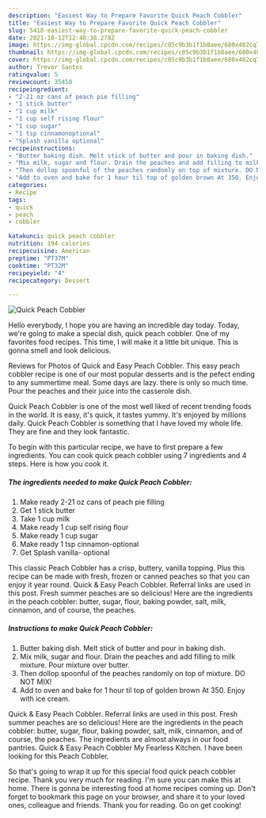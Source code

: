 ```yaml
---
description: "Easiest Way to Prepare Favorite Quick Peach Cobbler"
title: "Easiest Way to Prepare Favorite Quick Peach Cobbler"
slug: 5418-easiest-way-to-prepare-favorite-quick-peach-cobbler
date: 2021-10-12T12:48:38.278Z
image: https://img-global.cpcdn.com/recipes/c05c9b3b1f1b8aee/680x482cq70/quick-peach-cobbler-recipe-main-photo.jpg
thumbnail: https://img-global.cpcdn.com/recipes/c05c9b3b1f1b8aee/680x482cq70/quick-peach-cobbler-recipe-main-photo.jpg
cover: https://img-global.cpcdn.com/recipes/c05c9b3b1f1b8aee/680x482cq70/quick-peach-cobbler-recipe-main-photo.jpg
author: Trevor Santos
ratingvalue: 5
reviewcount: 35458
recipeingredient:
- "2-21 oz cans of peach pie filling"
- "1 stick butter"
- "1 cup milk"
- "1 cup self rising flour"
- "1 cup sugar"
- "1 tsp cinnamonoptional"
- "Splash vanilla optional"
recipeinstructions:
- "Butter baking dish. Melt stick of butter and pour in baking dish."
- "Mix milk, sugar and flour. Drain the peaches and add filling to milk mixture. Pour mixture over butter."
- "Then dollop spoonful of the peaches randomly on top of mixture. DO NOT MIX!"
- "Add to oven and bake for 1 hour til top of golden brown At 350. Enjoy with ice cream."
categories:
- Recipe
tags:
- quick
- peach
- cobbler

katakunci: quick peach cobbler 
nutrition: 194 calories
recipecuisine: American
preptime: "PT37M"
cooktime: "PT32M"
recipeyield: "4"
recipecategory: Dessert

---
```



![Quick Peach Cobbler](https://img-global.cpcdn.com/recipes/c05c9b3b1f1b8aee/680x482cq70/quick-peach-cobbler-recipe-main-photo.jpg)

Hello everybody, I hope you are having an incredible day today. Today, we're going to make a special dish, quick peach cobbler. One of my favorites food recipes. This time, I will make it a little bit unique. This is gonna smell and look delicious.

Reviews for Photos of Quick and Easy Peach Cobbler. This easy peach cobbler recipe is one of our most popular desserts and is the pefect ending to any summertime meal. Some days are lazy. there is only so much time. Pour the peaches and their juice into the casserole dish.

Quick Peach Cobbler is one of the most well liked of recent trending foods in the world. It is easy, it's quick, it tastes yummy. It's enjoyed by millions daily. Quick Peach Cobbler is something that I have loved my whole life. They are fine and they look fantastic.


To begin with this particular recipe, we have to first prepare a few ingredients. You can cook quick peach cobbler using 7 ingredients and 4 steps. Here is how you cook it.

<!--inarticleads1-->

##### The ingredients needed to make Quick Peach Cobbler:

1. Make ready 2-21 oz cans of peach pie filling
1. Get 1 stick butter
1. Take 1 cup milk
1. Make ready 1 cup self rising flour
1. Make ready 1 cup sugar
1. Make ready 1 tsp cinnamon-optional
1. Get Splash vanilla- optional


This classic Peach Cobbler has a crisp, buttery, vanilla topping. Plus this recipe can be made with fresh, frozen or canned peaches so that you can enjoy it year round. Quick &amp; Easy Peach Cobbler. Referral links are used in this post. Fresh summer peaches are so delicious! Here are the ingredients in the peach cobbler: butter, sugar, flour, baking powder, salt, milk, cinnamon, and of course, the peaches. 

<!--inarticleads2-->

##### Instructions to make Quick Peach Cobbler:

1. Butter baking dish. Melt stick of butter and pour in baking dish.
1. Mix milk, sugar and flour. Drain the peaches and add filling to milk mixture. Pour mixture over butter.
1. Then dollop spoonful of the peaches randomly on top of mixture. DO NOT MIX!
1. Add to oven and bake for 1 hour til top of golden brown At 350. Enjoy with ice cream.


Quick &amp; Easy Peach Cobbler. Referral links are used in this post. Fresh summer peaches are so delicious! Here are the ingredients in the peach cobbler: butter, sugar, flour, baking powder, salt, milk, cinnamon, and of course, the peaches. The ingredients are almost always in our food pantries. Quick &amp; Easy Peach Cobbler My Fearless Kitchen. I have been looking for this Peach Cobbler. 

So that's going to wrap it up for this special food quick peach cobbler recipe. Thank you very much for reading. I'm sure you can make this at home. There is gonna be interesting food at home recipes coming up. Don't forget to bookmark this page on your browser, and share it to your loved ones, colleague and friends. Thank you for reading. Go on get cooking!
